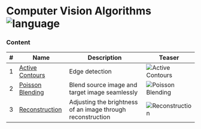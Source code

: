 # Computer Vision Algorithms ![language](https://img.shields.io/badge/language-MATLAB-blue.svg)

### Content
| # | Name                                  | Description                                                 | Teaser                |
|---|---------------------------------------|-------------------------------------------------------------|-----------------------|
| 1 | [Active Contours](#active-contours)   | Edge detection                                              | ![Active Contours]()  |
| 2 | [Poisson Blending](#poisson-blending) | Blend source image and target image seamlessly              | ![Poisson Blending]() |
| 3 | [Reconstruction](#reconstruction)     | Adjusting the brightness of an image through reconstruction | ![Reconstruction]()   |
